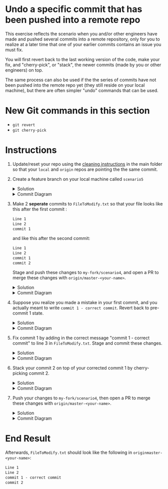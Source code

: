 # Undo a specific commit that has been pushed into a remote repo

This exercise reflects the scenario when you and/or other engineers have made and pushed several commits into a remote repository, only for you to realize at a later time that one of your earlier commits contains an issue you must fix. 

You will first revert back to the last working version of the code, make your fix, and "cherry-pick", or "stack", the newer commits (made by you or other engineers) on top.

The same process can also be used if the the series of commits have not been pushed into the remote repo yet (they still reside on your local machine), but there are often simpler "undo" commands that can be used. 

# New Git commands in this section
* `git revert`
* `git cherry-pick`

# Instructions
1. Update/reset your repo using the [cleaning instructions](https://github.intuit.com/Albertasaurus/git-practice/blob/master/Cleaning.md) in the main folder so that your `local` and `origin` repos are pointing the the same commit.
1. Create a feature branch on your local machine called `scenario5`
    <details>
    <summary>Solution</summary>
    
    ```console
    $ git checkout -b scenario5
    ```
    </details>

    <details>
    <summary>Commit Diagram</summary>

    ```
    Our local repo:
    
    A---B master-your-name


    Remote my-fork:
    
    <nothing relevent to show>
    

    Remote origin:
    
    A---B master-your-name
    ```
    </details>

1. Make 2 **seperate** commits to `FileToModify.txt` so that your file looks like this after the first commit :
    ```
    Line 1 
    Line 2 
    commit 1

    ```
    and like this after the second commit:
    ```
    Line 1 
    Line 2 
    commit 1
    commit 2
    ```

    Stage and push these changes to `my-fork/scenario4`, and open a PR to merge these changes with `origin/master-<your-name>`.
    <details>
    <summary>Solution</summary>
    
    1. Add a line to `FileToModify.txt` so that it looks like (make sure you hit "Enter" after "commit 1" so that merge conflicts are minimized): 
    ```
    Line 1 
    Line 2 
    commit 1

    ```
    1. Stage and commit your changes 
    ```console
    $ git stage -A
    $ git commit -m "commit 1"
    ```

    1. Add another line to `FileToModify.txt` so that it now looks like:
    ```
    Line 1 
    Line 2 
    commit 1
    commit 2
    ```

    1. Stage and commit your changes 
    ```console
    $ git stage -A
    $ git commit -m "commit 2"
    ```
    1. Push your changes
    ```console
    $ git push -u my-fork master-your-name 
    ```
    1. Open a PR on Github and merge your changes from `my-fork/scenario5` to `origin/master-<your-name>`.
    </details>

    <details>
    <summary>Commit Diagram</summary>

    ```
    Our local repo:

            D sceario5 (commit 2)
           /
          C scenario5 (commit 1)
         / 
    A---B master-your-name


    Remote my-fork:

            D' sceario5 (commit 2)
           /
          C scenario5 (commit 1)
         / 
    A---B master-your-name
    

    Remote origin:
    
            D'' sceario5 (commit 2)
           /
          C scenario5 (commit 1)
         / 
    A---B master-your-name
    ```
    </details>
1. Suppose you realize you made a mistake in your first commit, and you actually meant to write `commit 1 - correct commit`. Revert back to pre-commit 1 state. 
    <details>
    <summary>Solution</summary>
    
    1. Ensure there are no changes in the working directory by either commiting them with `git commit`, or discarding them with `git clean -df`. 
    1. Open the commit log with `git log`, and copy down all the commit hashes up to the one you want to revert to. In this case, copy the commit hashes of commit 1 and commit 2. 
        ```console
        $ git log
        ```
        ![commit hashes diagram](img/s5.4.2.png)
        <!-- (This is the link to edit the diagram: https://app.mural.co/t/intuitqboteam/m/intuitqboteam/1591907312923/0e1cfb9bc6e420aacae3f076f3690015aec88c45) -->
    1. Revert to commit 1
        ```console
        $ git revert <commit hash of commit 1>
        ```
        1. Resolve merge conflicts if necessary
        1. Add changes with `git add -A`, and continue revert with `git revert --continue`. 
        1. If necessary, type `:q` then press `enter` in your terminal to exit the confirmation message. 
    1. Run `git log`, and observe there is a new commit which is a "Revert "commit 1"". The hash number of the commit was reverted is provided.

        Notice that the existing commit 2 and commit 1 are still in the commit stack, but a new commit "reverted" commit 1. 
    </details>

    <details>
    <summary>Commit Diagram</summary>

    ```
    Our local repo:

              E Reverted commit 1
             /
            D sceario5 (commit 2)
           /
          C scenario5 (commit 1)
         / 
    A---B master-your-name


    Remote my-fork:

    A---B---C---D' scenario5 (commit 2)
    

    Remote origin:
    
    A---B---C---D'' scenario5 (commit 2)
    ```
    </details>
1. Fix commit 1 by adding in the correct message "commit 1 - correct commit" to line 3 in `FileToModify.txt`. Stage and commit these changes.
    <details>
    <summary>Solution</summary>
    
    1. Edit your `FileToModify.txt` so that it is now correct:
        ```
        Line 1 
        Line 2 
        commit 1 - correct commit 
        ```
    1. Stage and commit your changes
        ```console
        $ git stage -A
        $ git commit -m "commit 1 - correct commit"
        ```
    </details>

    <details>
    <summary>Commit Diagram</summary>

    ```
    Our local repo:

                F commit 1 - correct commit 
               /
              E Reverted commit 1
             /
            D sceario5 (commit 2)
           /
          C scenario5 (commit 1)
         / 
    A---B master-your-name


    Remote my-fork:

    A---B---C---D' scenario5 (commit 2)
    

    Remote origin:
    
    A---B---C---D'' scenario5 (commit 2)
    ```
    </details>
1. Stack your commit 2 on top of your corrected commit 1 by cherry-picking commit 2. 
    <details>
    <summary>Solution</summary>
    
    1. Use the (git cherry-pick)[https://www.atlassian.com/git/tutorials/cherry-pick] command to pick out any commits (in this case commit 2) that came after commit 1, and stack them on top of the correct commit 1. 
        ```console
        git cherry pick <commit hash of commit 2>
        ```
    1. Resolve merge conflicts if necessary. Your `FileToModify.txt` should now look like: 
        ```
        Line 1 
        Line 2 
        commit 1 - correct commit 
        commit 2
        ```
        1. If you had to resolve merge conflicts, stage your changes and continue with cherry-picking.
            ```console
            $ git stage -A
            $ git cherry-pick --continue
            ```
        1. If necessary, type `:q` then press enter in your terminal to exit the confirmation message. 
    1. Run `git log`, and observe that the order of commits matches the commit diagram. 
    </details>

    <details>
    <summary>Commit Diagram</summary>

    ```
    Our local repo:

                  G commit 2 (cherry-picked)
                 /
                F commit 1 - correct commit 
               /
              E Reverted commit 1
             /
            D sceario5 (commit 2)
           /
          C scenario5 (commit 1)
         / 
    A---B master-your-name


    Remote my-fork:

    A---B---C---D' scenario5 (commit 2)
    

    Remote origin:
    
    A---B---C---D'' scenario5 (commit 2)
    ```
    </details>
1. Push your changes to `my-fork/scenario4`, then open a PR to merge these changes with `origin/master-<your-name>`. 
    <details>
    <summary>Solution</summary>

    1. Open a Pull Request on Githunb to merge changes from `my-fork/scenario5` to `origin/master-<your-name>`. 
    1. Run `git fetch origin` to refresh your local repo's pointers  
    1. Using `git log` or a Git GUI, check that the commits are in the right order. 
    </details>

    <details>
    <summary>Commit Diagram</summary>

    ```
    Our local repo:

                  G commit 2 (cherry-picked)
                 /
                F commit 1 - correct commit 
               /
              E Reverted commit 1
             /
            D sceario5 (commit 2)
           /
          C scenario5 (commit 1)
         / 
    A---B master-your-name


    Remote my-fork:

                  G' commit 2 (cherry-picked)
                 /
                F commit 1 - correct commit 
               /
              E Reverted commit 1
             /
            D' sceario5 (commit 2)
           /
          C scenario5 (commit 1)
         / 
    A---B master-your-name
    

    Remote origin:
    
                  G'' commit 2 (cherry-picked)
                 /
                F commit 1 - correct commit 
               /
              E Reverted commit 1
             /
            D'' scenario5 (commit 2)
           /
          C scenario5 (commit 1)
         / 
    A---B master-your-name
    ```s

# End Result
Afterwards, `FileToModify.txt` should look like the following in `originmaster-<your-name>`:
```
Line 1
Line 2
commit 1 - correct commit
commit 2 
```